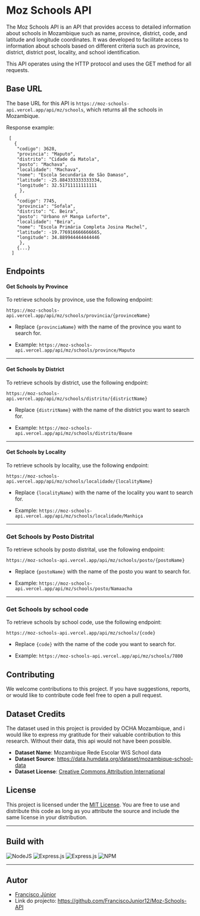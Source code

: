 # Moz Schools API


The Moz Schools API is an API that provides access to detailed information about schools in Mozambique such as name, province, district, code, and latitude and longitude coordinates. It was developed to facilitate access to information about schools based on different criteria such as province, district, district post, locality, and school identification.  

This API operates using the HTTP protocol and uses the GET method for all requests.
## Base URL

The base URL for this API is `https://moz-schools-api.vercel.app/api/mz/schools`, which returns all the schools in Mozambique.

Response example: 


```
 [
   {
    "codigo": 3628,
    "provincia": "Maputo",
    "distrito": "Cidade da Matola",
    "posto": "Machava",
    "localidade": "Machava",
    "nome": "Escola Secundaria de São Damaso",
    "latitude": -25.884333333333334,
    "longitude": 32.51711111111111
     },
   {
    "codigo": 7745,
    "provincia": "Sofala",
    "distrito": "C. Beira",
    "posto": "Urbano nº Manga Loforte",
    "localidade": "Beira",
    "nome": "Escola Primária Completa Josina Machel",
    "latitude": -19.776916666666665,
    "longitude": 34.889944444444446
     },
    {...}
  ]
```

## Endpoints

#### Get Schools by Province

To retrieve schools by province, use the following endpoint:

 `https://moz-schools-api.vercel.app/api/mz/schools/provincia/{provinceName}`
 
- Replace `{provinciaName}` with the name of the province you want to search for.

- Example: `https://moz-schools-api.vercel.app/api/mz/schools/province/Maputo`

----------

#### Get Schools by District

To retrieve schools by district, use the following endpoint:

 `https://moz-schools-api.vercel.app/api/mz/schools/distrito/{districtName}`
 
- Replace `{distritName}` with the name of the district you want to search for.

- Example: `https://moz-schools-api.vercel.app/api/mz/schools/distrito/Boane`
  
----------
#### Get Schools by Locality

To retrieve schools by locality, use the following endpoint:

 `https://moz-schools-api.vercel.app/api/mz/schools/localidade/{localityName}`
 
- Replace `{localityName}` with the name of the locality you want to search for.

- Example: `https://moz-schools-api.vercel.app/api/mz/schools/localidade/Manhiça`
  
----------


### Get Schools by Posto Distrital

To retrieve schools by posto distrital, use the following endpoint:

 `https://moz-schools-api.vercel.app/api/mz/schools/posto/{postoName}`
 
- Replace `{postoName}` with the name of the posto you want to search for.

- Example: `https://moz-schools-api.vercel.app/api/mz/schools/posto/Namaacha`

----------
  
### Get Schools by school code

To retrieve schools by school code, use the following endpoint:

 `https://moz-schools-api.vercel.app/api/mz/schools/{code}`
 
- Replace `{code}` with the name of the code you want to search for.

- Example: `https://moz-schools-api.vercel.app/api/mz/schools/7800`


## Contributing

We welcome contributions to this project. If you have suggestions, reports, or would like to contribute code feel free to open a pull request.

## Dataset Credits

The dataset used in this project is provided by OCHA Mozambique, and i would like to express my gratitude for their valuable contribution to this research. Without their data, this api would not have been possible.

- **Dataset Name**: Mozambique Rede Escolar WiS School data
- **Dataset Source**: https://data.humdata.org/dataset/mozambique-school-data
- **Dataset License**: [Creative Commons Attribution International](https://data.humdata.org/faqs/licenses)

## License

This project is licensed under the [MIT License](LICENSE). You are free to use and distribute this code as long as you attribute the source and include the same license in your distribution.

---

## Build with
![NodeJS](https://img.shields.io/badge/node.js-6DA55F?style=for-the-badge&logo=node.js&logoColor=white)
![Express.js](https://img.shields.io/badge/express.js-%23404d59.svg?style=for-the-badge&logo=express&logoColor=%2361DAFB)
![Express.js](https://img.shields.io/badge/mongodb-%23404d59.svg?style=for-the-badge&logo=mongodb&logoColor=green)
![NPM](https://img.shields.io/badge/NPM-%23000000.svg?style=for-the-badge&logo=npm&logoColor=white)

---

## Autor
- [Francisco Júnior](https://github.com/franciscojunior12)
- Link do projecto: https://github.com/FranciscoJunior12/Moz-Schools-API


